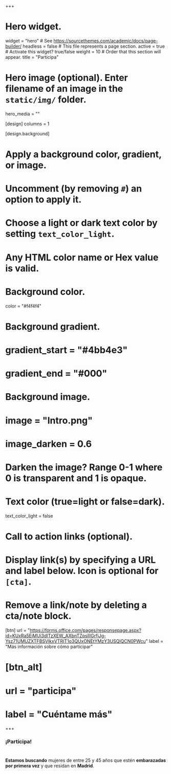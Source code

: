 +++
# Hero widget.
widget = "hero"  # See https://sourcethemes.com/academic/docs/page-builder/
headless = false  # This file represents a page section.
active = true  # Activate this widget? true/false
weight = 10  # Order that this section will appear.
title = "Participa"

# Hero image (optional). Enter filename of an image in the `static/img/` folder.
hero_media = ""
 
 [design]
  columns = 1

[design.background]
  # Apply a background color, gradient, or image.
  #   Uncomment (by removing `#`) an option to apply it.
  #   Choose a light or dark text color by setting `text_color_light`.
  #   Any HTML color name or Hex value is valid.

  # Background color.
  color = "#f4f4f4"
  
  # Background gradient.
  # gradient_start = "#4bb4e3"
  # gradient_end = "#000"
  
  # Background image.
  # image = "Intro.png"
  # image_darken = 0.6  
  # Darken the image? Range 0-1 where 0 is transparent and 1 is opaque.

  # Text color (true=light or false=dark).
  text_color_light = false

# Call to action links (optional).
#   Display link(s) by specifying a URL and label below. Icon is optional for `[cta]`.
#   Remove a link/note by deleting a cta/note block.
[btn]
  url = "https://forms.office.com/pages/responsepage.aspx?id=KUxRa5EjMUi3dITzXEW_AXbnTZpslIlGrfjJg-Ysz71UMUZXTFBSVlkxVTRIT1o3QUxONEtYMzY3USQlQCN0PWcu"
  label = "Más información sobre cómo participar"
  
# [btn_alt]
# url = "participa"
# label = "Cuéntame más"

+++
### ¡Participa!

#

**Estamos buscando** mujeres de entre 25 y 45 años que estén **embarazadas por primera vez** y que residan en **Madrid**.
